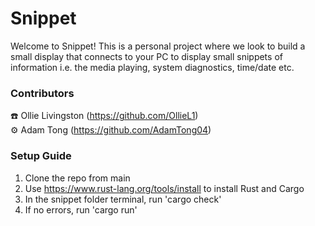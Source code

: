 # Snippet
Welcome to Snippet! This is a personal project where we look to build a small display that connects to your PC to display small snippets of information i.e. the media playing, system diagnostics, time/date etc. 
### Contributors
☎️ Ollie Livingston (https://github.com/OllieL1) \
⚙️ Adam Tong (https://github.com/AdamTong04) 
### Setup Guide
1. Clone the repo from main
2. Use https://www.rust-lang.org/tools/install to install Rust and Cargo
3. In the snippet folder terminal, run 'cargo check'
4. If no errors, run 'cargo run'

